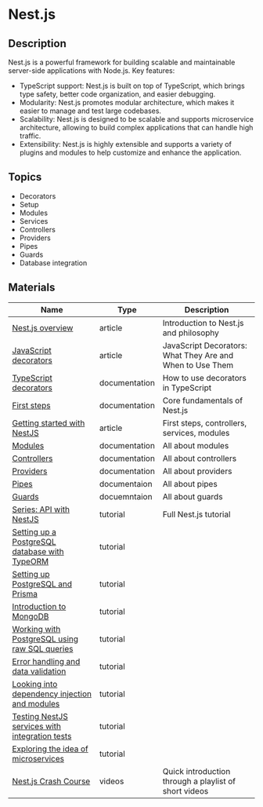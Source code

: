 # Nest.js

## Description

Nest.js is a powerful framework for building scalable and maintainable server-side applications with Node.js.
Key features:

- TypeScript support: Nest.js is built on top of TypeScript, which brings type safety, better code organization, and easier debugging.
- Modularity: Nest.js promotes modular architecture, which makes it easier to manage and test large codebases.
- Scalability: Nest.js is designed to be scalable and supports microservice architecture, allowing to build complex applications that can handle high traffic.
- Extensibility: Nest.js is highly extensible and supports a variety of plugins and modules to help customize and enhance the application.

## Topics

- Decorators
- Setup
- Modules
- Services
- Controllers
- Providers
- Pipes
- Guards
- Database integration

## Materials

| Name                                                                                                                                           | Type          | Description                                               |
| ---------------------------------------------------------------------------------------------------------------------------------------------- | ------------- | --------------------------------------------------------- |
| [Nest.js overview](https://docs.nestjs.com/)                                                                                                   | article       | Introduction to Nest.js and philosophy                    |
| [JavaScript decorators](https://www.sitepoint.com/javascript-decorators-what-they-are/)                                                        | article       | JavaScript Decorators: What They Are and When to Use Them |
| [TypeScript decorators](https://www.typescriptlang.org/docs/handbook/decorators.html)                                                          | documentation | How to use decorators in TypeScript                       |
| [First steps](https://docs.nestjs.com/first-steps)                                                                                             | documentation | Core fundamentals of Nest.js                              |
| [Getting started with NestJS](https://wanago.io/2020/05/11/nestjs-api-controllers-routing-module/)                                             | article       | First steps, controllers, services, modules               |
| [Modules](https://docs.nestjs.com/modules)                                                                                                     | documentation | All about modules                                         |
| [Controllers](https://docs.nestjs.com/controllers)                                                                                             | documentation | All about controllers                                     |
| [Providers](https://docs.nestjs.com/providers)                                                                                                 | documentation | All about providers                                       |
| [Pipes](https://docs.nestjs.com/pipes)                                                                                                         | documentaion  | All about pipes                                           |
| [Guards](https://docs.nestjs.com/guards)                                                                                                       | docuemntaion  | All about guards                                          |
| [Series: API with NestJS](https://wanago.io/courses/api-with-nestjs/)                                                                          | tutorial      | Full Nest.js tutorial                                     |
| [Setting up a PostgreSQL database with TypeORM](https://wanago.io/2020/05/18/api-nestjs-postgresql-typeorm/)                                   | tutorial      |                                                           |
| [Setting up PostgreSQL and Prisma](https://wanago.io/2021/03/29/api-nestjs-prisma-postgresql/)                                                 | tutorial      |                                                           |
| [Introduction to MongoDB](https://wanago.io/2021/08/16/api-nestjs-mongodb/)                                                                    | tutorial      |                                                           |
| [Working with PostgreSQL using raw SQL queries](https://wanago.io/2022/08/29/api-nestjs-postgresql-raw-sql-queries/)                           | tutorial      |                                                           |
| [Error handling and data validation](https://wanago.io/2020/06/01/api-nestjs-error-handling-validation/)                                       | tutorial      |                                                           |
| [Looking into dependency injection and modules](https://wanago.io/2020/06/15/api-with-nestjs-6-looking-into-dependency-injection-and-modules/) | tutorial      |                                                           |
| [Testing NestJS services with integration tests](https://wanago.io/2020/07/13/api-nestjs-testing-services-controllers-integration-tests/)      | tutorial      |                                                           |
| [Exploring the idea of microservices](https://wanago.io/2020/11/16/api-nestjs-microservices/)                                                  | tutorial      |                                                           |
| [Nest.js Crash Course](https://www.youtube.com/watch?v=pcX97ZrTE6M&list=PL4cUxeGkcC9g8YFseGdkyj9RH9kVs_cMr)                                    | videos        | Quick introduction through a playlist of short videos     |
